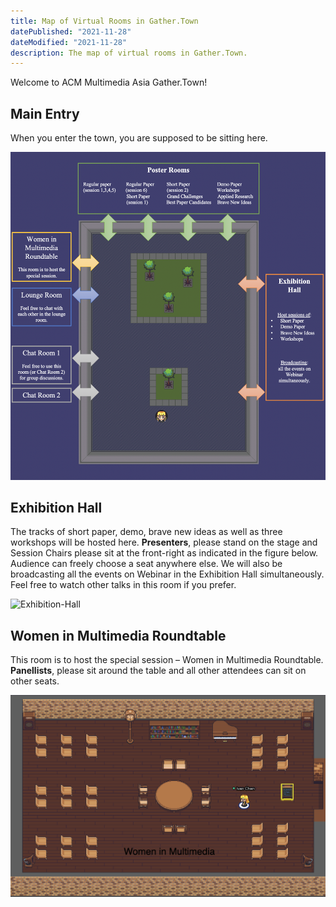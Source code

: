 ```yaml
---
title: Map of Virtual Rooms in Gather.Town
datePublished: "2021-11-28"
dateModified: "2021-11-28"
description: The map of virtual rooms in Gather.Town.
---
```


Welcome to ACM Multimedia Asia Gather.Town! 

## Main Entry

When you enter the town, you are supposed to be sitting here.

<div style="max-width: 800px;">
    <img src="./Overall-Map.png" alt="Overall Map" />
</div>

## Exhibition Hall
The tracks of short paper, demo, brave new ideas as well as three workshops will be hosted here. **Presenters**, please stand on the stage and Session Chairs please sit at the front-right as indicated in the figure below. Audience can freely choose a seat anywhere else. 
We will also be broadcasting all the events on Webinar in the Exhibition Hall simultaneously. Feel free to watch other talks in this room if you prefer. 

<div style="max-width: 800px;">
    <img src="./Exhibition-Hall.png" alt="Exhibition-Hall" />
</div>

## Women in Multimedia Roundtable

This room is to host the special session – Women in Multimedia Roundtable.
**Panellists**, please sit around the table and all other attendees can sit on other seats.

<div style="max-width: 800px;">
    <img src="./Women-in-MM.png" alt="Women-in-MM" />
</div>

